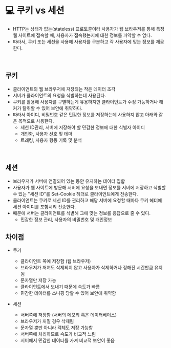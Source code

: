 # 💻 쿠키 vs 세션

- HTTP는 상태가 없는(stateless) 프로토콜이라 사용자가 웹 브라우저를 통해 특정 웹 사이트에 접속할 때, 사용자가 접속했는지에 대한 정보를 파악할 수 없다.
- 따라서, 쿠키 또는 세션을 사용해 사용자를 구분하고 각 사용자에 맞는 정보를 제공한다.

<br/>

## 쿠키

- 클라이언트의 웹 브라우저에 저장되는 작은 데이터 조각
- 서버가 클라이언트의 요청을 식별하는데 사용된다.
- 쿠키를 활용해 사용자를 구별하는게 유용하지만 클라이언트가 수정 가능하거나 해커가 탈취할 수 있어 보안에 취약하다.
- 따라서 아이디, 비밀번호 같은 민감한 정보를 저장하는데 사용하지 않고 아래와 같은 목적으로 사용한다.
  - 세션 ID관리, 서버에 저장해야 할 민감한 정보에 대한 식별자 아이디
  - 개인화, 사용자 선호 및 테마
  - 트래킹, 사용자 행동 기록 및 분석

<br/>

## 세션

- 브라우저가 서버에 연결되어 있는 동안 유지하는 데이터 집합
- 사용자가 웹 사이트에 방문해 서버에 요청을 보내면 정보를 서버에 저장하고 식별할 수 있는 "세션 ID"를 Set-Cookie 헤더로 클라이언트에게 전송한다.
- 클라이언트는 쿠키로 세션 ID를 관리하고 해당 서버에 요청할 때마다 쿠키 헤더에 세션 아이디를 포함시켜 전송한다.
- 때문에 서버는 클라이언트를 식별해 그에 맞는 정보를 응답으로 줄 수 있다.
  - 민감한 정보 관리, 사용자의 비밀번호 및 개인정보
    <br/>

## 차이점

- 쿠키

  - 클라이언트 쪽에 저장함 (웹 브라우저)
  - 브라우저가 꺼져도 삭제되지 않고 사용자가 삭제하거나 정해진 시간만큼 유지됨
  - 문자열만 저장 가능
  - 클라이언트에서 보내기 때문에 속도가 빠름
  - 민감한 데이터를 스니핑 당할 수 있어 보안에 취약함

- 세션
  - 서버쪽에 저장함 (서버의 메모리 혹은 데이터베이스)
  - 브라우저가 꺼질 경우 삭제됨
  - 문자열 뿐만 아니라 객체도 저장 가능함
  - 서버쪽에 처리하므로 속도가 비교적 느림
  - 서버에서 민감한 데이터를 가져 비교적 보안이 좋음
